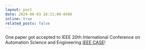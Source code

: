 ```yaml
---
layout: post
date: 2024-06-03 16:11:00-0400
inline: true
related_posts: false
---
```


One paper got accepted to IEEE 20th International Conference on Automation Science and Engineering [IEEE CASE](https://2024.ieeecase.org/)! 
